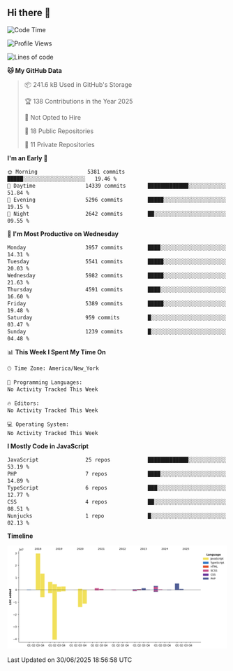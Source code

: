## Hi there 👋

<!--START_SECTION:waka-->
![Code Time](http://img.shields.io/badge/Code%20Time-354%20hrs%207%20mins-blue)

![Profile Views](http://img.shields.io/badge/Profile%20Views-0-blue)

![Lines of code](https://img.shields.io/badge/From%20Hello%20World%20I%27ve%20Written-74.5%20million%20lines%20of%20code-blue)

**🐱 My GitHub Data** 

> 📦 241.6 kB Used in GitHub's Storage 
 > 
> 🏆 138 Contributions in the Year 2025
 > 
> 🚫 Not Opted to Hire
 > 
> 📜 18 Public Repositories 
 > 
> 🔑 11 Private Repositories 
 > 
**I'm an Early 🐤** 

```text
🌞 Morning                5381 commits        █████░░░░░░░░░░░░░░░░░░░░   19.46 % 
🌆 Daytime                14339 commits       █████████████░░░░░░░░░░░░   51.84 % 
🌃 Evening                5296 commits        █████░░░░░░░░░░░░░░░░░░░░   19.15 % 
🌙 Night                  2642 commits        ██░░░░░░░░░░░░░░░░░░░░░░░   09.55 % 
```
📅 **I'm Most Productive on Wednesday** 

```text
Monday                   3957 commits        ████░░░░░░░░░░░░░░░░░░░░░   14.31 % 
Tuesday                  5541 commits        █████░░░░░░░░░░░░░░░░░░░░   20.03 % 
Wednesday                5982 commits        █████░░░░░░░░░░░░░░░░░░░░   21.63 % 
Thursday                 4591 commits        ████░░░░░░░░░░░░░░░░░░░░░   16.60 % 
Friday                   5389 commits        █████░░░░░░░░░░░░░░░░░░░░   19.48 % 
Saturday                 959 commits         █░░░░░░░░░░░░░░░░░░░░░░░░   03.47 % 
Sunday                   1239 commits        █░░░░░░░░░░░░░░░░░░░░░░░░   04.48 % 
```


📊 **This Week I Spent My Time On** 

```text
🕑︎ Time Zone: America/New_York

💬 Programming Languages: 
No Activity Tracked This Week

🔥 Editors: 
No Activity Tracked This Week

💻 Operating System: 
No Activity Tracked This Week
```

**I Mostly Code in JavaScript** 

```text
JavaScript               25 repos            █████████████░░░░░░░░░░░░   53.19 % 
PHP                      7 repos             ████░░░░░░░░░░░░░░░░░░░░░   14.89 % 
TypeScript               6 repos             ███░░░░░░░░░░░░░░░░░░░░░░   12.77 % 
CSS                      4 repos             ██░░░░░░░░░░░░░░░░░░░░░░░   08.51 % 
Nunjucks                 1 repo              █░░░░░░░░░░░░░░░░░░░░░░░░   02.13 % 
```



**Timeline**

![Lines of Code chart](https://raw.githubusercontent.com/wilbertcaba/wilbertcaba/main/assets/bar_graph.png)


 Last Updated on 30/06/2025 18:56:58 UTC
<!--END_SECTION:waka-->

<!--
**wilbertcaba/wilbertcaba** is a ✨ _special_ ✨ repository because its `README.md` (this file) appears on your GitHub profile.

Here are some ideas to get you started:

- 🔭 I’m currently working on ...
- 🌱 I’m currently learning ...
- 👯 I’m looking to collaborate on ...
- 🤔 I’m looking for help with ...
- 💬 Ask me about ...
- 📫 How to reach me: ...
- 😄 Pronouns: ...
- ⚡ Fun fact: ...
-->
